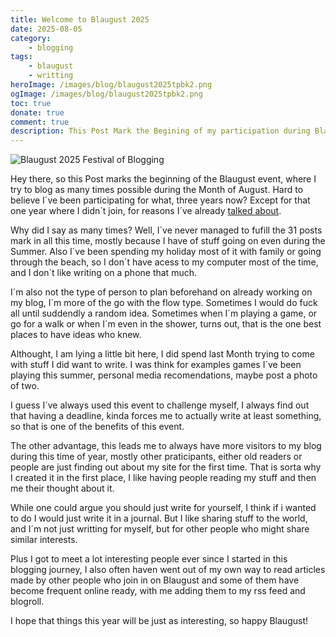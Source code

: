 ```yaml
---
title: Welcome to Blaugust 2025
date: 2025-08-05
category:
    - blogging
tags:
    - blaugust
    - writting
heroImage: /images/blog/blaugust2025tpbk2.png
ogImage: /images/blog/blaugust2025tpbk2.png
toc: true
donate: true
comment: true
description: This Post Mark the Begining of my participation during Blaugust  and what I´m hopping to get from this. Iwas gonna do it earlier, but better late than never
---
```

![Blaugust 2025 Festival of Blogging](/images/blog/blaugust2025tpbk2.png)

Hey there, so this Post marks the beginning of the Blaugust event, where I try to blog as many times possible during the Month of August. Hard to believe I´ve been participating for what, three years now? Except for that one year where I didn´t join, for reasons I´ve already [talked about](/blog/blaugust-2025-were-back-baby).

Why did I say as many times? Well, I´ve never managed to fufill the 31 posts mark in all this time, mostly because I have of stuff going on even during the Summer. Also I´ve been spending my holiday most of it with family or going through the beach, so I don´t have acess to my computer most of the time, and I don´t like writing on a phone that much.

I´m also not the type of person to plan beforehand on already working on my blog, I´m more of the go with the flow type. Sometimes I would do fuck all until suddendly a random idea. Sometimes when I´m playing a game, or go for a walk or when I´m even in the shower, turns out, that is the one best places to have ideas who knew.

Althought, I am lying a little bit here, I did spend last Month trying to come with stuff I did want to write. I was think for examples games I´ve been playing this summer, personal media recomendations, maybe post a photo of two.

I guess I´ve always used this event to challenge myself, I always find out that having a deadline, kinda forces me to actually write at least something, so that is one of the benefits of this event.

The other advantage, this leads me to always have more visitors to my blog during this time of year, mostly other praticipants, either old readers or people are just finding out about my site for the first time. That is sorta why I created it in the first place, I like having people reading my stuff and then me their thought about it.

While one could argue you should just write for yourself, I think if i wanted to do I would just write it in a journal. But I like sharing stuff to the world, and I´m not just writting for myself, but for other people who might share similar interests.

Plus I got to meet a lot interesting people ever since I started in this blogging journey, I also often haven went out of my own way to read articles made by other people who join in on Blaugust and some of them have become frequent online ready, with me adding them to my rss feed and blogroll.

I hope that things this year will be just as interesting, so happy Blaugust!
